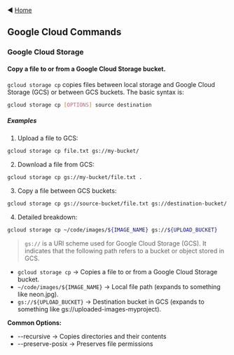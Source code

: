 ◀️ [Home](../../../README.md)

## Google Cloud Commands

### Google Cloud Storage
#### Copy a file to or from a Google Cloud Storage bucket.

`gcloud storage cp` copies files between local storage and Google Cloud Storage (GCS) or between GCS buckets. The basic syntax is:
```bash
gcloud storage cp [OPTIONS] source destination
```

##### Examples
1. Upload a file to GCS:
```bash
gcloud storage cp file.txt gs://my-bucket/
```
2. Download a file from GCS:
```bash
gcloud storage cp gs://my-bucket/file.txt .
```
3. Copy a file between GCS buckets:
```bash
gcloud storage cp gs://source-bucket/file.txt gs://destination-bucket/
```
4. Detailed breakdown:
```bash
gcloud storage cp ~/code/images/${IMAGE_NAME} gs://${UPLOAD_BUCKET}
```
> `gs://` is a URI scheme used for Google Cloud Storage (GCS). It indicates that the following path refers to a bucket or object stored in GCS.

- `gcloud storage cp` → Copies a file to or from a Google Cloud Storage bucket.
- `~/code/images/${IMAGE_NAME}` → Local file path (expands to something like neon.jpg).
- `gs://${UPLOAD_BUCKET}` → Destination bucket in GCS (expands to something like gs://uploaded-images-myproject).

**Common Options:**
- --recursive → Copies directories and their contents
- --preserve-posix → Preserves file permissions